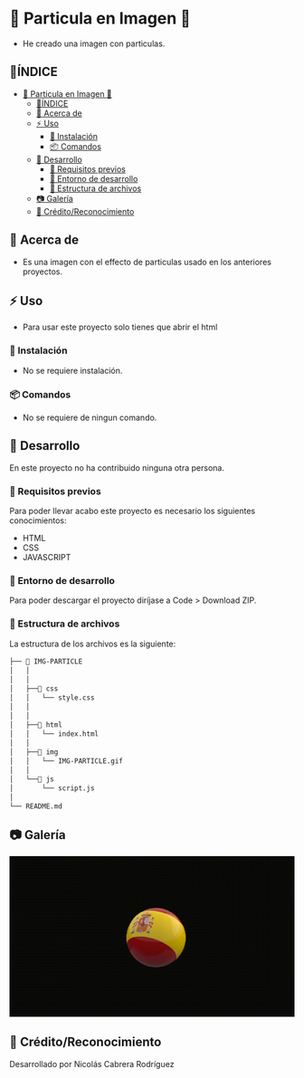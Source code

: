# 🔴 Particula en Imagen 🔴

- He creado una imagen con particulas.
  
## 📒ÍNDICE

- [🔴 Particula en Imagen 🔴](#-particula-en-imagen-)
  - [📒ÍNDICE](#índice)
  - [🔰 Acerca de](#-acerca-de)
  - [⚡ Uso](#-uso)
    - [🔌 Instalación](#-instalación)
    - [📦 Comandos](#-comandos)
  - [🔧 Desarrollo](#-desarrollo)
    - [📓 Requisitos previos](#-requisitos-previos)
    - [🔩 Entorno de desarrollo](#-entorno-de-desarrollo)
    - [📁 Estructura de archivos](#-estructura-de-archivos)
  - [📷 Galería](#-galería)
  - [🌟 Crédito/Reconocimiento](#-créditoreconocimiento)

## 🔰 Acerca de

- Es una imagen con el effecto de particulas usado en los anteriores proyectos.

## ⚡ Uso

- Para usar este proyecto solo tienes que abrir el html

### 🔌 Instalación

- No se requiere instalación.

### 📦 Comandos

- No se requiere de ningun comando.

## 🔧 Desarrollo

En este proyecto no ha contribuido ninguna otra persona.

### 📓 Requisitos previos

Para poder llevar acabo este proyecto es necesario los siguientes conocimientos:

- HTML
- CSS
- JAVASCRIPT

### 🔩 Entorno de desarrollo

Para poder descargar el proyecto diríjase a Code > Download ZIP.

### 📁 Estructura de archivos

La estructura de los archivos es la siguiente:

```text
├── 📁 IMG-PARTICLE
│   │  
│   │
│   ├──📁 css
│   │   └── style.css
│   │   
│   │   
│   ├──📁 html
│   │   └── index.html
│   │   
│   ├──📁 img
│   │   └── IMG-PARTICLE.gif
│   │   
│   └──📁 js
│       └── script.js
│ 
└── README.md
```

## 📷 Galería

  ![GIF](IMG-PARTICLE/img/IMG-PARTICLE.gif "GIF")


## 🌟 Crédito/Reconocimiento

Desarrollado por Nicolás Cabrera Rodríguez
